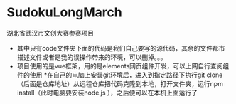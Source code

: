 # SudokuLongMarch
湖北省武汉市文创大赛参赛项目

* 其中只有code文件夹下面的代码是我们自己要写的源代码，其余的文件都市描述文件或者是我的误操作带来的环境，可以删掉。。。
* 项目使用的是vue框架，用的是elements网页组件开发，可以上网自行查阅组件的使用
*在自己的电脑上安装git环境后，进入到指定路径下执行git clone（后面是仓库地址）从远程仓库把代码克隆到本地，打开文件夹，运行npm install（此时电脑要安装node.js ），之后便可以在本机上面运行了
